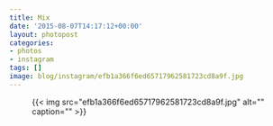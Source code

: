 ```yaml
---
title: Mix
date: '2015-08-07T14:17:12+00:00'
layout: photopost
categories:
- photos
- instagram
tags: []
image: blog/instagram/efb1a366f6ed65717962581723cd8a9f.jpg
---
```


<figure class="photo photo--square">
  {{< img src="efb1a366f6ed65717962581723cd8a9f.jpg" alt="" caption="" >}}

</figure>



